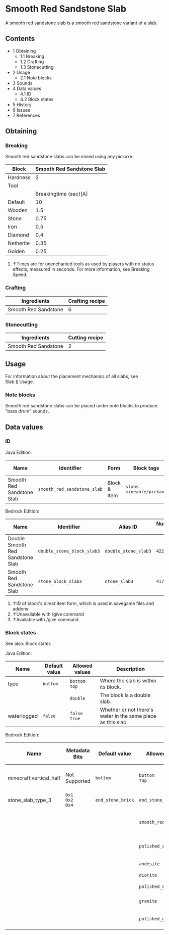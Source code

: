 # Smooth Red Sandstone Slab
A smooth red sandstone slab is a smooth red sandstone variant of a slab.

## Contents
- 1 Obtaining
	- 1.1 Breaking
	- 1.2 Crafting
	- 1.3 Stonecutting
- 2 Usage
	- 2.1 Note blocks
- 3 Sounds
- 4 Data values
	- 4.1 ID
	- 4.2 Block states
- 5 History
- 6 Issues
- 7 References

## Obtaining
### Breaking
Smooth red sandstone slabs can be mined using any pickaxe.

| Block     | Smooth Red Sandstone Slab |
|-----------|---------------------------|
| Hardness  | 2                         |
| Tool      |                           |
|           | Breakingtime (sec)[A]     |
| Default   | 10                        |
| Wooden    | 1.5                       |
| Stone     | 0.75                      |
| Iron      | 0.5                       |
| Diamond   | 0.4                       |
| Netherite | 0.35                      |
| Golden    | 0.25                      |

1. ↑Times are for unenchanted tools as used by players with no status effects, measured in seconds. For more information, see Breaking Speed.

### Crafting
| Ingredients          | Crafting recipe |
|----------------------|-----------------|
| Smooth Red Sandstone | 6               |

### Stonecutting
| Ingredients          | Cutting recipe |
|----------------------|----------------|
| Smooth Red Sandstone | 2              |

## Usage
For information about the placement mechanics of all slabs, see Slab § Usage.

### Note blocks
Smooth red sandstone slabs can be placed under note blocks to produce "bass drum" sounds.

## Data values
### ID
Java Edition:

| Name                      | Identifier                  | Form         | Block tags                     | Item tags | Translation key                             |
|---------------------------|-----------------------------|--------------|--------------------------------|-----------|---------------------------------------------|
| Smooth Red Sandstone Slab | `smooth_red_sandstone_slab` | Block & Item | `slabs`<br/>`mineable/pickaxe` | `slabs`   | `block.minecraft.smooth_red_sandstone_slab` |

Bedrock Edition:

| Name                             | Identifier                 | Alias ID             | Numeric ID | Form                         | Item ID[i 1]                                                      | Translation key                              |
|----------------------------------|----------------------------|----------------------|------------|------------------------------|-------------------------------------------------------------------|----------------------------------------------|
| Double Smooth Red Sandstone Slab | `double_stone_block_slab3` | `double_stone_slab3` | `422`      | Block & Ungiveable Item[i 2] | `double_stone_block_slab3`<br/>Alias ID:`real_double_stone_slab3` | —                                            |
| Smooth Red Sandstone Slab        | `stone_block_slab3`        | `stone_slab3`        | `417`      | Block & Giveable Item[i 3]   | `stone_block_slab3`<br/>Alias ID:`double_stone_slab3`             | `tile.stone_slab3.red_sandstone.smooth.name` |

1. ↑ID of block's direct item form, which is used in savegame files and addons.
2. ↑Unavailable with /give command
3. ↑Available with /give command.

### Block states
See also: Block states

Java Edition:

| Name        | Default value | Allowed values     | Description                                                  |
|-------------|---------------|--------------------|--------------------------------------------------------------|
| type        | `bottom`      | `bottom`<br/>`top` | Where the slab is within its block.                          |
|             |               | `double`           | The block is a double slab.                                  |
| waterlogged | `false`       | `false`<br/>`true` | Whether or not there's water in the same place as this slab. |

Bedrock Edition:

| Name                    | Metadata Bits             | Default value     | Allowed values         | Values forMetadata Bits | Description                         |
|-------------------------|---------------------------|-------------------|------------------------|-------------------------|-------------------------------------|
| minecraft:vertical_half | Not Supported             | `bottom`          | `bottom`<br/>`top`     | `Unsupported`           | Where the slab is within its block. |
| stone_slab_type_3       | `0x1`<br/>`0x2`<br/>`0x4` | `end_stone_brick` | `end_stone_brick`      | `0`                     | End Stone Brick Slab                |
|                         |                           |                   | `smooth_red_sandstone` | `1`                     | Smooth Red Sandstone Slab           |
|                         |                           |                   | `polished_andesite`    | `2`                     | Polished Andesite Slab              |
|                         |                           |                   | `andesite`             | `3`                     | Andesite Slab                       |
|                         |                           |                   | `diorite`              | `4`                     | Diorite Slab                        |
|                         |                           |                   | `polished_diorite`     | `5`                     | Polished Diorite Slab               |
|                         |                           |                   | `granite`              | `6`                     | Granite Slab                        |
|                         |                           |                   | `polished_granite`     | `7`                     | Polished Granite Slab               |



